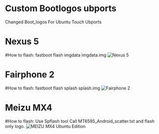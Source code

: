 Custom Bootlogos ubports
==========================
Changed Boot_logos For Ubuntu Touch Ubports

Nexus 5
=======
#How to flash:
fastboot flash imgdata imgdata.img
![Nexus 5](https://github.com/rubencarneiro/devices_images/blob/master/splashNexus5.jpg "Nexus 5")

Fairphone 2
===========
#How to flash:
fastboot flash splash splash.img
![Fairphone 2](https://github.com/rubencarneiro/devices_images/blob/master/splashFairphone2.png "Fairphone 2")

Meizu MX4
=========
#How to flash:
Use Spflash tool
Call MT6595_Android_scatter.txt and flash only logo.
![MEIZU MX4 Ubuntu Edition](https://github.com/rubencarneiro/devices_images/blob/master/splashMX4.png "MEIZU MX4 Ubuntu Edition")
